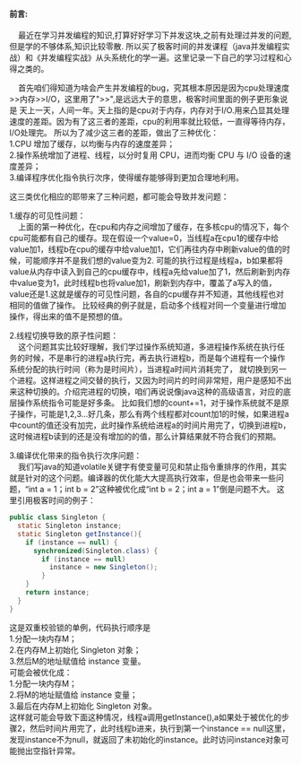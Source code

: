 #### 前言:  
&nbsp;&nbsp;&nbsp;&nbsp;最近在学习并发编程的知识,打算好好学习下并发这块,之前有处理过并发的问题,但是学的不够体系,知识比较零散.
所以买了极客时间的并发课程（java并发编程实战）和《并发编程实战》从头系统化的学一遍。这里记录一下自己的学习过程和心得之类的。

&nbsp;&nbsp;&nbsp;&nbsp;首先咱们得知道为啥会产生并发编程的bug，究其根本原因是因为cpu处理速度>>内存>>I/O，这里用了">>",是远远大于的意思，极客时间里面的例子更形象说是
天上一天，人间一年。天上指的是cpu对于内存，内存对于I/O.用来凸显其处理速度的差距。因为有了这三者的差距，cpu的利用率就比较低，一直得等待内存，I/O处理完。
所以为了减少这三者的差距，做出了三种优化：  
1.CPU 增加了缓存，以均衡与内存的速度差异；  
2.操作系统增加了进程、线程，以分时复用 CPU，进而均衡 CPU 与 I/O 设备的速度差异；  
3.编译程序优化指令执行次序，使得缓存能够得到更加合理地利用。  

这三类优化相应的耶带来了三种问题，都可能会导致并发问题：  

1.缓存的可见性问题：  
&nbsp;&nbsp;&nbsp;&nbsp;上面的第一种优化，在cpu和内存之间增加了缓存，在多核cpu的情况下，每个cpu可能都有自己的缓存。现在假设一个value=0，当线程a在cpu1的缓存中给value加1，线程b在cpu的缓存中给value加1，它们再往内存中刷新value的值的时候，可能顺序并不是我们想的value变为2.
可能的执行过程是线程a，b如果都将value从内存中读入到自己的cpu缓存中，线程a先给value加了1，然后刷新到内存中value变为1，此时线程b也将value加1，刷新到内存中，覆盖了a写入的值，value还是1.这就是缓存的可见性问题，各自的cpu缓存并不知道，其他线程也对相同的值做了操作。
比较经典的例子就是，启动多个线程对同一个变量进行增加操作，得出来的值不是预想的值。

2.线程切换导致的原子性问题：  
&nbsp;&nbsp;&nbsp;&nbsp;这个问题其实比较好理解，我们学过操作系统知道，多进程操作系统在执行任务的时候，不是串行的进程a执行完，再去执行进程b，而是每个进程有一个操作系统分配的执行时间（称为是时间片），当进程a时间片消耗完了，
就切换到另一个进程。这样进程之间交替的执行，又因为时间片的时间非常短，用户是感知不出来这种切换的。介绍完进程的切换，咱们再说说像java这种的高级语言，对应的底层操作系统指令可能是好多条。
比如我们想的count+=1，对于操作系统就不是原子操作，可能是1,2,3...好几条，那么有两个线程都对count加1的时候，如果进程a中count的值还没有加完，此时操作系统给进程a的时间片用完了，切换到进程b，这时候进程b读到的还是没有增加的的值，那么计算结果就不符合我们的预期。

3.编译优化带来的指令执行次序问题：  
&nbsp;&nbsp;&nbsp;&nbsp;我们写java的知道volatile关键字有使变量可见和禁止指令重排序的作用，其实就是针对的这个问题。编译器的优化能大大提高执行效率，但是也会带来一些问题，“int a = 1；int b = 2”这种被优化成“int b = 2；int a = 1”倒是问题不大。
这里引用极客时间的例子：
```java
public class Singleton {
  static Singleton instance;
  static Singleton getInstance(){
    if (instance == null) {
      synchronized(Singleton.class) {
        if (instance == null)
          instance = new Singleton();
        }
    }
    return instance;
  }
}
```
这是双重校验锁的单例，代码执行顺序是  
1.分配一块内存M；  
2.在内存M上初始化 Singleton 对象；  
3.然后M的地址赋值给 instance 变量。  
可能会被优化成：  
1.分配一块内存M；  
2.将M的地址赋值给 instance 变量；  
3.最后在内存M上初始化 Singleton 对象。  
这样就可能会导致下面这种情况，线程a调用getInstance(),a如果处于被优化的步骤2，然后时间片用完了，此时线程b进来，执行到第一个instance == null这里，发现instance不为null，就返回了未初始化的instance。此时访问instance对象可能抛出空指针异常。
